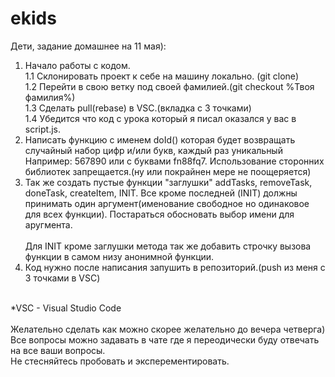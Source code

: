 # ekids
Дети, задание домашнее на 11 мая):<br>
1. Начало работы с кодом. <br>
  1.1 Склонировать проект к себе на машину локально. (git clone)<br>
  1.2 Перейти в свою ветку под своей фамилией.(git checkout %Твоя фамилия%)<br>
  1.3 Сделать pull(rebase) в VSC.(вкладка с 3 точками)<br>
  1.4 Убедится что код с урока который я писал оказался у вас в script.js.<br>
2. Написать функцию с именем doId() которая будет возвращать случайный набор цифр и/или букв, каждый раз уникальный<br>
  Например: 567890 или с буквами fn88fq7. Использование сторонних библиотек запрещается.(ну или покрайнен мере не поощеряется)<br>
3. Так же создать пустые функции "заглушки" addTasks, removeTask, doneTask, createItem, INIT. Все кроме последней (INIT) должны<br>
  принимать один аргумент(именование свободное но одинаковое для всех функции). Постараться обосновать выбор имени для аругмента.<br>  
  Для INIT кроме заглушки метода так же добавить строчку вызова функции в самом низу анонимной функции.<br>
4. Код нужно после написания запушить в репозиторий.(push из меня с 3 точками в VSC)<br>
<br>
*VSC - Visual Studio Code<br>
<br>
Желательно сделать как можно скорее желательно до вечера четверга)<br>
Все вопросы можно задавать в чате где я переодически буду отвечать на все ваши вопросы. <br>
Не стесняйтесь пробовать и эксперементировать.<br>

